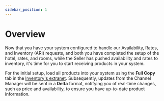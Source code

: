```yaml
---
sidebar_position: 1
---
```


# Overview

Now that you have your system configured to handle our Availability, Rates, and Inventory (ARI) requests, and both you have completed the setup of the hotel, rates, and rooms, while the Seller has pushed availability and rates to inventory, it's time for you to start receiving products in your system.

For the initial setup, load all products into your system using the **Full Copy** tab in the [Inventory's extranet](https://inventory.xmltravelgate.com/Account/Login?ReturnUrl=%2f). Subsequently, updates from the Channel Manager will be sent in a **Delta** format, notifying you of real-time changes, such as price and availability, to ensure you have up-to-date product information.